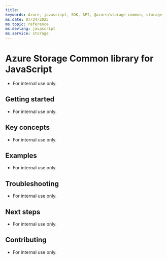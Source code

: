 ```yaml
---
title: 
keywords: Azure, javascript, SDK, API, @azure/storage-common, storage
ms.date: 07/24/2025
ms.topic: reference
ms.devlang: javascript
ms.service: storage
---
```

# Azure Storage Common library for JavaScript

- For internal use only.

## Getting started

- For internal use only.

## Key concepts

- For internal use only.

## Examples

- For internal use only.

## Troubleshooting

- For internal use only.

## Next steps

- For internal use only.

## Contributing

- For internal use only.

